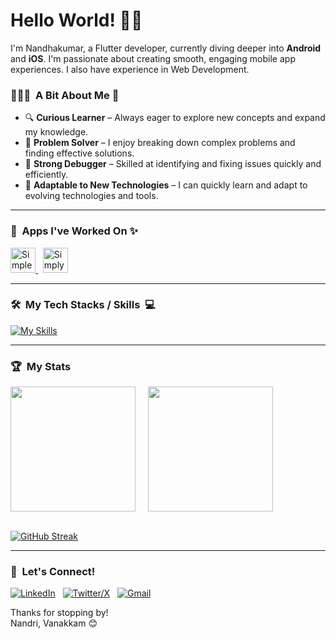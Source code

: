 # Hello World! 👋😺

I'm Nandhakumar, a Flutter developer, currently diving deeper into **Android** and **iOS**. I'm passionate about creating smooth, engaging mobile app experiences. I also have experience in Web Development.

### 👨🏻‍💻 &nbsp;A Bit About Me&nbsp;📱
- 🔍 **Curious Learner** – Always eager to explore new concepts and expand my knowledge.
- 🧠 **Problem Solver** – I enjoy breaking down complex problems and finding effective solutions.
- 🐞 **Strong Debugger** – Skilled at identifying and fixing issues quickly and efficiently.
- 🔄 **Adaptable to New Technologies** – I can quickly learn and adapt to evolving technologies and tools.


---
### 🚀 &nbsp;Apps I've Worked On&nbsp;✨
<a href="https://play.google.com/store/apps/details?id=com.simpleenergy.app&hl=en_IN" target="_blank" rel="noreferrer">
    <img src="https://play-lh.googleusercontent.com/m9fqjlsfo3w0FOlbFJc1kJqJPIRVafV0gSJ-5QDcHxnnfvZ5ev0s6KcdQxeZaogP_fI=w480-h960-rw" alt="Simple Connect" width="40" height="40"/>
</a>
&nbsp;
<a href="https://play.google.com/store/apps/details?id=com.thesimply.the_simply_news&pcampaignid=web_share" target="#" rel="noreferrer">
    <img src="https://play-lh.googleusercontent.com/X3DMmr8rIfCJazpokv7WK_G2s99eTdF_lvaaKwWGBloCdXleWavZMKUc_X38NTLaFA=w480-h960-rw" alt="Simply News" width="40" height="40"/>
</a>
<br>

---

### 🛠️ &nbsp;My Tech Stacks / Skills &nbsp;💻
[![My Skills](https://skillicons.dev/icons?i=dart,flutter,kotlin,java,androidstudio,swift,apple,cpp,javascript,react,firebase,git,github,figma&theme=dark&perline=7)](https://skillicons.dev)
<br>

---

### 🏆&nbsp; My Stats
<picture>
  <source
    srcset="https://github-readme-stats.vercel.app/api?username=c-nandhakumar&show_icons=true&theme=dark"
    media="(prefers-color-scheme: dark)"
  />
  <source
    srcset="https://github-readme-stats.vercel.app/api?username=c-nandhakumar&show_icons=true"
    media="(prefers-color-scheme: light), (prefers-color-scheme: no-preference)"
  />
  <img height=200 align="center" src="https://github-readme-stats.vercel.app/api?username=c-nandhakumar&show_icons=true" />
</picture>
&nbsp;
&nbsp;
<picture>
  <source
    srcset="https://github-readme-stats.vercel.app/api/top-langs?username=c-nandhakumar&layout=compact&langs_count=8&card_width=320&theme=dark"
    media="(prefers-color-scheme: dark)"
  />
  <source
    srcset="https://github-readme-stats.vercel.app/api/top-langs?username=c-nandhakumar&layout=compact&langs_count=8&card_width=320"
    media="(prefers-color-scheme: light), (prefers-color-scheme: no-preference)"
  />

  <img height=200 align="center" src="https://github-readme-stats.vercel.app/api/top-langs?username=c-nandhakumar&layout=compact&langs_count=8&card_width=320" />
</picture>

<br>
<br>

[![GitHub Streak](https://streak-stats.demolab.com?user=c-nandhakumar&theme=dark&border_radius=4&card_width=478&fire=FF0000&currStreakLabel=FFA800&currStreakNum=FFA800&background=101010&border=9B9B9B)](https://git.io/streak-stats)


---

### 💬 &nbsp;Let's Connect!
[![LinkedIn](https://skillicons.dev/icons?i=linkedin)](https://www.linkedin.com/in/nandhakumar-c/) &nbsp;
[![Twitter/X](https://skillicons.dev/icons?i=twitter)](https://twitter.com/_nandhakumar__) &nbsp;
[![Gmail](https://skillicons.dev/icons?i=gmail)](mailto:nandha2402@gmail.com?subject=Hello%20Jasper,%20From%20Github)

Thanks for stopping by! <br>
Nandri, Vanakkam 😊
